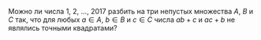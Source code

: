 Можно ли числа $1$, $2$, $\ldots$, $2017$ разбить на три непустых множества $A$, $B$ и $C$ так, что для любых $a\in A$, $b\in B$ и $c\in C$ числа $ab+c$ и $ac+b$ не являлись точными квадратами?